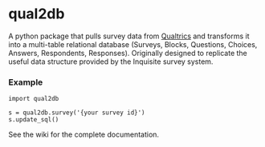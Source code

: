 # qual2db
A python package that pulls survey data from [Qualtrics](http://www.qualtrics.com/) and transforms it into a multi-table relational database (Surveys, Blocks, Questions, Choices, Answers, Respondents, Responses). Originally designed to replicate the useful data structure provided by the Inquisite survey system.

### Example
    import qual2db
    
    s = qual2db.survey('{your survey id}')
    s.update_sql()

See the wiki for the complete documentation.
